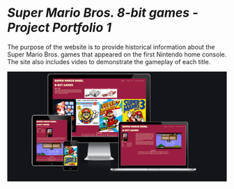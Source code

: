 # **_Super Mario Bros. 8-bit games - Project Portfolio 1_**

The purpose of the website is to provide historical information about the Super Mario Bros. games that appeared on the first Nintendo home console. The site also includes video to demonstrate the gameplay of each title. 

![Responsive images](read-me-images/Screenshot%202022-05-17%20at%2014-28-51%20Am%20I%20Responsive.png)